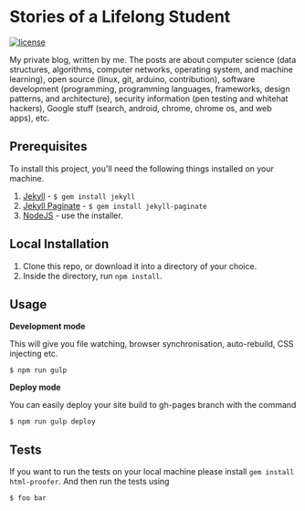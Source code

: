 Stories of a Lifelong Student
===

[![license](https://img.shields.io/badge/license-ISC-blue.svg)](https://github.com/nirgn975/Stories-of-a-Lifelong-Student/blob/master/LICENSE)

My private blog, written by me. The posts are about computer science (data structures, algorithms, computer networks, operating system, and machine learning), open source (linux, git, arduino, contribution), software development (programming, programming languages, frameworks, design patterns, and architecture), security information (pen testing and whitehat hackers), Google stuff (search, android, chrome, chrome os, and web apps), etc.

## Prerequisites

To install this project, you'll need the following things installed on your machine.

1. [Jekyll](http://jekyllrb.com/) - `$ gem install jekyll`
1. [Jekyll Paginate](https://jekyllrb.com/docs/pagination/) - `$ gem install jekyll-paginate`
2. [NodeJS](http://nodejs.org) - use the installer.

## Local Installation

1. Clone this repo, or download it into a directory of your choice.
2. Inside the directory, run `npm install`.

## Usage

**Development mode**

This will give you file watching, browser synchronisation, auto-rebuild, CSS injecting etc.

```shell
$ npm run gulp
```

**Deploy mode**

You can easily deploy your site build to gh-pages branch with the command
```shell
$ npm run gulp deploy
```

## Tests

If you want to run the tests on your local machine please install `gem install html-proofer`. And then run the tests using
```shell
$ foo bar
```
